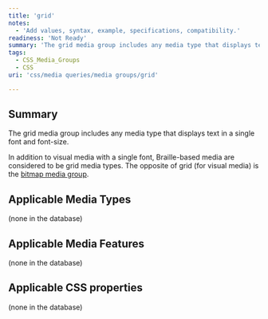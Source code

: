 ```yaml
---
title: 'grid'
notes:
  - 'Add values, syntax, example, specifications, compatibility.'
readiness: 'Not Ready'
summary: 'The grid media group includes any media type that displays text in a single font and font-size.'
tags:
  - CSS_Media_Groups
  - CSS
uri: 'css/media queries/media groups/grid'

---
```

## Summary

The grid media group includes any media type that displays text in a single font and font-size.

In addition to visual media with a single font, Braille-based media are considered to be grid media types. The opposite of grid (for visual media) is the [bitmap media group](/css/media_queries/media_groups/bitmap).

## Applicable Media Types

(none in the database)

## Applicable Media Features

(none in the database)

## Applicable CSS properties

(none in the database)
